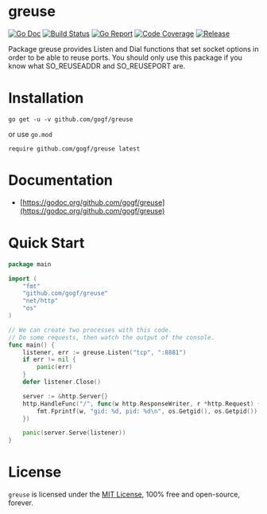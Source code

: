 # greuse
[![Go Doc](https://godoc.org/github.com/gogf/greuse?status.svg)](https://godoc.org/github.com/gogf/greuse) 
[![Build Status](https://travis-ci.org/gogf/greuse.svg?branch=master)](https://travis-ci.org/gogf/greuse)
[![Go Report](https://goreportcard.com/badge/github.com/gogf/greuse?v=1)](https://goreportcard.com/report/github.com/gogf/greuse)
[![Code Coverage](https://codecov.io/gh/gogf/greuse/branch/master/graph/badge.svg)](https://codecov.io/gh/gogf/greuse/branch/master)
[![Release](https://img.shields.io/github/release/gogf/greuse.svg?style=flat)](https://github.com/gogf/greuse/releases)

Package greuse provides Listen and Dial functions that set socket options in order to be able to reuse ports. 
You should only use this package if you know what SO_REUSEADDR and SO_REUSEPORT are.

# Installation
```
go get -u -v github.com/gogf/greuse
```
or use `go.mod`
```
require github.com/gogf/greuse latest
```

# Documentation

* [https://godoc.org/github.com/gogf/greuse](https://godoc.org/github.com/gogf/greuse)

# Quick Start
```go
package main

import (
    "fmt"
    "github.com/gogf/greuse"
    "net/http"
    "os"
)

// We can create two processes with this code.
// Do some requests, then watch the output of the console.
func main() {
    listener, err := greuse.Listen("tcp", ":8881")
    if err != nil {
        panic(err)
    }
    defer listener.Close()

    server := &http.Server{}
    http.HandleFunc("/", func(w http.ResponseWriter, r *http.Request) {
        fmt.Fprintf(w, "gid: %d, pid: %d\n", os.Getgid(), os.Getpid())
    })

    panic(server.Serve(listener))
}
```


# License

`greuse` is licensed under the [MIT License](LICENSE), 100% free and open-source, forever.

